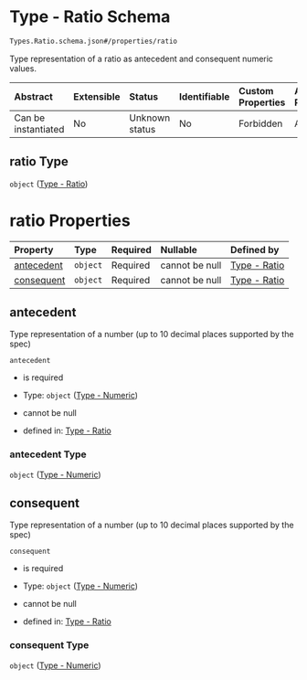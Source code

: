 # Type - Ratio Schema

```txt
Types.Ratio.schema.json#/properties/ratio
```

Type representation of a ratio as antecedent and consequent numeric values.

| Abstract            | Extensible | Status         | Identifiable | Custom Properties | Additional Properties | Access Restrictions | Defined In                                                                                                            |
| :------------------ | :--------- | :------------- | :----------- | :---------------- | :-------------------- | :------------------ | :-------------------------------------------------------------------------------------------------------------------- |
| Can be instantiated | No         | Unknown status | No           | Forbidden         | Allowed               | none                | [StockClassConversionRights.schema.json*](../out/types/StockClassConversionRights.schema.json "open original schema") |

## ratio Type

`object` ([Type - Ratio](stockclassconversionrights-properties-type---ratio.md))

# ratio Properties

| Property                  | Type     | Required | Nullable       | Defined by                                                                                                |
| :------------------------ | :------- | :------- | :------------- | :-------------------------------------------------------------------------------------------------------- |
| [antecedent](#antecedent) | `object` | Required | cannot be null | [Type - Ratio](stockplan-properties-type---numeric.md "Types.Numeric.schema.json#/properties/antecedent") |
| [consequent](#consequent) | `object` | Required | cannot be null | [Type - Ratio](stockplan-properties-type---numeric.md "Types.Numeric.schema.json#/properties/consequent") |

## antecedent

Type representation of a number (up to 10 decimal places supported by the spec)

`antecedent`

*   is required

*   Type: `object` ([Type - Numeric](stockplan-properties-type---numeric.md))

*   cannot be null

*   defined in: [Type - Ratio](stockplan-properties-type---numeric.md "Types.Numeric.schema.json#/properties/antecedent")

### antecedent Type

`object` ([Type - Numeric](stockplan-properties-type---numeric.md))

## consequent

Type representation of a number (up to 10 decimal places supported by the spec)

`consequent`

*   is required

*   Type: `object` ([Type - Numeric](stockplan-properties-type---numeric.md))

*   cannot be null

*   defined in: [Type - Ratio](stockplan-properties-type---numeric.md "Types.Numeric.schema.json#/properties/consequent")

### consequent Type

`object` ([Type - Numeric](stockplan-properties-type---numeric.md))
